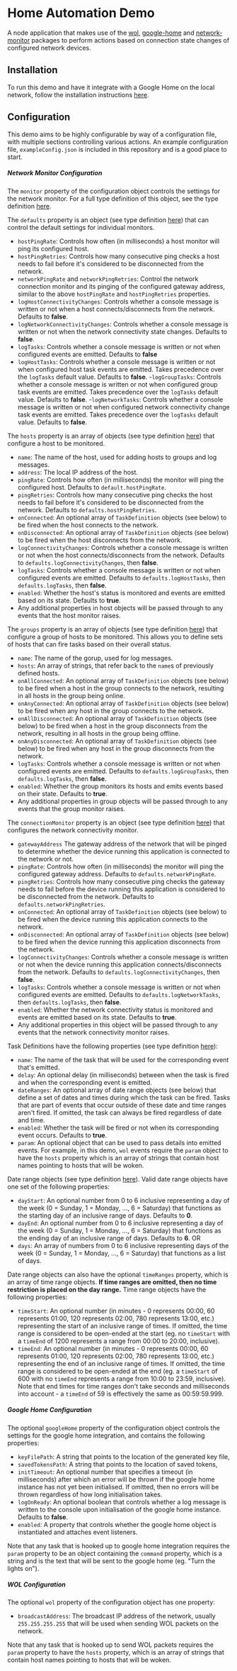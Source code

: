 # Home Automation Demo

A node application that makes use of the [wol](https://github.com/adam-chalmers/wol/packages/552897), [google-home](https://github.com/adam-chalmers/google-home/packages/552904) and [network-monitor](https://github.com/adam-chalmers/network-monitor/packages/553540) packages to perform actions based on connection state changes of configured network devices.

## Installation

To run this demo and have it integrate with a Google Home on the local network, follow the installation instructions [here](https://www.npmjs.com/package/google-assistant#installation).

## Configuration

This demo aims to be highly configurable by way of a configuration file, with multiple sections controlling various actions. An example configuration file, `exampleConfig.json` is included in this repository and is a good place to start.

##### Network Monitor Configuration

The `monitor` property of the configuration object controls the settings for the network monitor. For a full type definition of this object, see the type definition [here](https://github.com/adam-chalmers/network-monitor/blob/main/src/types/config.ts).

The `defaults` property is an object (see type definition [here](https://github.com/adam-chalmers/network-monitor/blob/main/src/types/defaults.ts)) that can control the default settings for individual monitors.
- `hostPingRate`: Controls how often (in milliseconds) a host monitor will ping its configured host.
- `hostPingRetries`: Controls how many consecutive ping checks a host needs to fail before it's considered to be disconnected from the network.
- `networkPingRate` and `networkPingRetries`: Control the network connection monitor and its pinging of the configured gateway address, similar to the above `hostPingRate` and `hostPingRetries` properties.
- `logHostConnectivityChanges`: Controls whether a console message is written or not when a host connects/disconnects from the network. Defaults to **false**.
- `logNetworkConnectivityChanges`: Controls whether a console message is written or not when the network connectivity state changes. Defaults to **false**.
- `logTasks`: Controls whether a console message is written or not when configured events are emitted. Defaults to **false**
- `logHostTasks`: Controls whether a console message is written or not when configured host task events are emitted. Takes precedence over the `logTasks` default value. Defaults to **false**.
-`logGroupTasks`: Controls whether a console message is written or not when configured group task events are emitted. Takes precedence over the `logTasks` default value. Defaults to **false**.
-`logNetworkTasks`: Controls whether a console message is written or not when configured network connectivity change task events are emitted. Takes precedence over the `logTasks` default value. Defaults to **false**.

The `hosts` property is an array of objects (see type definition [here](https://github.com/adam-chalmers/network-monitor/blob/main/src/types/host.ts)) that configure a host to be monitored.
- `name`: The name of the host, used for adding hosts to groups and log messages.
- `address`: The local IP address of the host.
- `pingRate`: Controls how often (in milliseconds) the monitor will ping the configured host. Defaults to `default.hostPingRate`.
- `pingRetries`: Controls how many consecutive ping checks the host needs to fail before it's considered to be disconnected from the network. Defaults to `defaults.hostPingRetries`.
- `onConnected`: An optional array of `TaskDefinition` objects (see below) to be fired when the host connects to the network.
- `onDisconnected`: An optional array of `TaskDefinition` objects (see below) to be fired when the host disconnects from the network.
- `logConnectivityChanges`: Controls whether a console message is written or not when the host connects/disconnects from the network. Defaults to `defaults.logConnectivityChanges`, then **false**.
- `logTasks`: Controls whether a console message is written or not when configured events are emitted. Defaults to `defaults.logHostTasks`, then `defaults.logTasks`, then **false**.
- `enabled`: Whether the host's status is monitored and events are emitted based on its state. Defaults to **true**.
- Any additional properties in host objects will be passed through to any events that the host monitor raises.

The `groups` property is an array of objects (see type definition [here](https://github.com/adam-chalmers/network-monitor/blob/main/src/types/group.ts)) that configure a group of hosts to be monitored. This allows you to define sets of hosts that can fire tasks based on their overall status.
- `name`: The name of the gorup, used for log messages.
- `hosts`: An array of strings, that refer back to the `name`s of previously defined hosts.
- `onAllConnected`: An optional array of `TaskDefinition` objects (see below) to be fired when a host in the group connects to the network, resulting in all hosts in the group being online.
- `onAnyConnected`: An optional array of `TaskDefinition` objects (see below) to be fired when any host in the group connects to the network.
- `onAllDisconnected`: An optional array of `TaskDefinition` objects (see below) to be fired when a host in the group disconnects from the network, resulting in all hosts in the group being offline.
- `onAnyDisconnected`: An optional array of `TaskDefinition` objects (see below) to be fired when any host in the group disconnects from the network.
- `logTasks`: Controls whether a console message is written or not when configured events are emitted. Defaults to `defaults.logGroupTasks`, then `defaults.logTasks`, then **false**.
- `enabled`: Whether the group monitors its hosts and emits events based on their state. Defaults to **true**.
- Any additional properties in group objects will be passed through to any events that the group monitor raises.

The `connectionMonitor` property is an object (see type definition [here](https://github.com/adam-chalmers/network-monitor/blob/main/src/types/connectionMonitorConfig.ts)) that configures the network connectivity monitor.
- `gatewayAddress` The gateway address of the network that will be pinged to determine whether the device running this application is connected to the network or not.
- `pingRate`: Controls how often (in milliseconds) the monitor will ping the configured gateway address. Defaults to `defaults.networkPingRate`.
- `pingRetries`: Controls how many consecutive ping checks the gateway needs to fail before the device running this application is considered to be disconnected from the network. Defaults to `defaults.networkPingRetries`.
- `onConnected`: An optional array of `TaskDefinition` objects (see below) to be fired when the device running this application connects to the network.
- `onDisconnected`: An optional array of `TaskDefinition` objects (see below) to be fired when the device running this application disconnects from the network.
- `logConnectivityChanges`: Controls whether a console message is written or not when the device running this application connects/disconnects from the network. Defaults to `defaults.logConnectivityChanges`, then **false**.
- `logTasks`: Controls whether a console message is written or not when configured events are emitted. Defaults to `defaults.logNetworkTasks`, then `defaults.logTasks`, then **false**.
- `enabled`: Whether the network connectivity status is monitored and events are emitted based on its state. Defaults to **true**.
- Any additional properties in this object will be passed through to any events that the network connectivity monitor raises.

Task Definitions have the following properties (see type definition [here](https://github.com/adam-chalmers/network-monitor/blob/main/src/types/taskDefinition.ts)):
- `name`: The name of the task that will be used for the corresponding event that's emitted.
- `delay`: An optional delay (in milliseconds) between when the task is fired and when the corresponding event is emitted.
- `dateRanges`: An optional array of date range objects (see below) that define a set of dates and times during which the task can be fired. Tasks that are part of events that occur outside of these date and time ranges aren't fired. If omitted, the task can always be fired regardless of date and time.
- `enabled`: Whether the task will be fired or not when its corresponding event occurs. Defaults to **true**.
- `param`: An optional object that can be used to pass details into emitted events. For example, in this demo, `wol` events require the `param` object to have the `hosts` property which is an array of strings that contain host names pointing to hosts that will be woken.

Date range objects (see type definition [here](https://github.com/adam-chalmers/network-monitor/blob/main/src/types/dateRange.ts)). Valid date range objects have one set of the following properties:
- `dayStart`: An optional number from 0 to 6 inclusive representing a day of the week (0 = Sunday, 1 = Monday, ..., 6 = Saturday) that functions as the starting day of an inclusive range of days. Defaults to **0**.
- `dayEnd`: An optional number from 0 to 6 inclusive representing a day of the week (0 = Sunday, 1 = Monday, ..., 6 = Saturday) that functions as the ending day of an inclusive range of days. Defaults to **6**.
OR
- `days`: An array of numbers from 0 to 6 inclusive representing days of the week (0 = Sunday, 1 = Monday, ..., 6 = Saturday) that functions as a list of days.

Date range objects can also have the optional `timeRanges` property, which is an array of time range objects. **If time ranges are omitted, then no time restriction is placed on the day range.** Time range objects have the following properties:
- `timeStart`: An optional number (in minutes - 0 represents 00:00, 60 represents 01:00, 120 represents 02:00, 780 represents 13:00, etc.) representing the start of an inclusive range of times. If omitted, the time range is considered to be open-ended at the start (eg. no `timeStart` with a `timeEnd` of 1200 represents a range from 00:00 to 20:00, inclusive).
- `timeEnd`: An optional number (in minutes - 0 represents 00:00, 60 represents 01:00, 120 represents 02:00, 780 represents 13:00, etc.) representing the end of an inclusive range of times. If omitted, the time range is considered to be open-ended at the end (eg. a `timeStart` of 600 with no `timeEnd` represents a range from 10:00 to 23:59, inclusive).
Note that end times for time ranges don't take seconds and milliseconds into account - a `timeEnd` of 59 is effectively the same as 00:59:59.999.

##### Google Home Configuration

The optional `googleHome` property of the configuration object controls the settings for the google home integration, and contains the following properties:
- `keyFilePath`: A string that points to the location of the generated key file,
- `savedTokensPath`: A string that points to the location of saved tokens,
- `initTimeout`: An optional number that specifies a timeout (in milliseconds) after which an error will be thrown if the google home instance has not yet been initialised. If omitted, then no errors will be thrown regardless of how long initialisation takes.
- `logOnReady`: An optional boolean that controls whether a log message is written to the console upon initialisation of the google home instance. Defaults to **false**.
- `enabled`: A property that controls whether the google home object is instantiated and attaches event listeners.

Note that any task that is hooked up to google home integration requires the `param` property to be an object containing the `command` property, which is a string and is the text that will be sent to the google home (eg. "Turn the lights on").

##### WOL Configuration

The optional `wol` property of the configuration object has one property:
- `broadcastAddress`: The broadcast IP address of the network, usually `255.255.255.255` that will be used when sending WOL packets on the network.

Note that any task that is hooked up to send WOL packets requires the `param` property to have the `hosts` property, which is an array of strings that contain host names pointing to hosts that will be woken.
